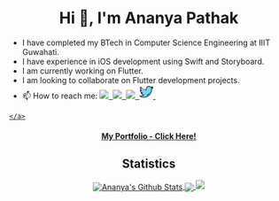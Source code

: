 <h1 align="center">Hi 👋, I'm Ananya Pathak</h1>

- I have completed my BTech in Computer Science Engineering at IIIT Guwahati.
- I have experience in iOS development using Swift and Storyboard.
- I am currently working on Flutter.
- I am looking to collaborate on Flutter development projects.
- 📫 How to reach me: <a href="mailto:ananyasomu@gmail.com">
        <img src="https://upload.wikimedia.org/wikipedia/commons/7/7e/Gmail_icon_%282020%29.svg" height=25/>&nbsp;
    </a>
    <a href="https://www.linkedin.com/in/ananya-pathak-165765191/">
        <img src="https://upload.wikimedia.org/wikipedia/commons/thumb/c/ca/LinkedIn_logo_initials.png/768px-LinkedIn_logo_initials.png" height=25/>&nbsp;
    </a>
    <a href="https://www.instagram.com/meals.n.deals/">
        <img src="https://upload.wikimedia.org/wikipedia/commons/thumb/e/e7/Instagram_logo_2016.svg/1024px-Instagram_logo_2016.svg.png" height=25/>&nbsp;
    </a>
    <a href="https://www.twitter.com/AnanyaPath28941/">
        <img src="https://raw.githubusercontent.com/8bithemant/8bithemant/master/twitter.png?raw=true" height=25/>&nbsp;
<!--         <img src="https://upload.wikimedia.org/wikipedia/commons/thumb/5/51/Twitter_logo.svg/1024px-Twitter_logo.svg.png" height=25/>&nbsp; -->
    </a>
<!-- 
[![Github](https://img.shields.io/badge/-ana-pat-black?style=flat&labelColor=black&logo=github&logoColor=white)](https://gitstats.me/ana-pat)
   -->
<div align="center">
    <h4 align="center">My Portfolio - <a href="https://ana-pat.github.io/home/">Click Here!</a></h4>    
</div>    
<!--     
[![Github activity graph](https://activity-graph.herokuapp.com/graph?username=ana-pat&theme=react-dark&hide_border=true&color=BDDFFF&line=6E93B5&point=BDDFFF)](https://git.io/ana-pat&hide_border=true)
     -->

<div align="center">
    <h2>Statistics</h2>
    <a href="https://github.com/ana-pat">
      <img align="center" src="https://github-readme-stats.vercel.app/api?username=ana-pat&show_icons=true&theme=react&line_height=27" alt="Ananya's Github Stats"/>
    </a>
    <a href="https://github.com/ana-pat">
      <img align="center" src="https://github-readme-stats.vercel.app/api/top-langs/?username=ana-pat&theme=react&hide_langs_below=1&exclude_repo=CS306-Machine-Learning" />
     </a>
     <img width="49.5%" src="http://github-readme-streak-stats.herokuapp.com?user=ana-pat&theme=react&hide_border=true" />
</div> 
<!---
ana-pat/ana-pat is a ✨ special ✨ repository because its `README.md` (this file) appears on your GitHub profile.
You can click the Preview link to take a look at your changes.
--->
